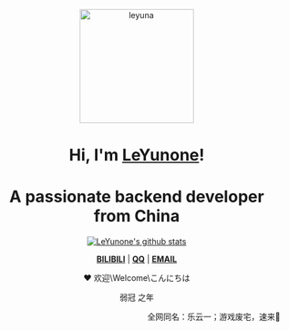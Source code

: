 <p align="center">
  <a href="https://www.leyunone.com"><img src="https://leyunone-img.oss-cn-hangzhou.aliyuncs.com/image/my/bizhi2.png" style="height:200px;" alt="leyuna"></a>
</p>

<h1 align="center">Hi, I'm <a href="https://www.leyunone.com">LeYunone</a>!</h1>
<h1 align="center">A passionate backend developer from China
</h1>

<p align="center">
  <a href="https://github.com/LeYunone"><img src="https://github-readme-stats.vercel.app/api?username=LeYunone&hide_border=true&show_icons=true" alt="LeYunone's github stats"></a>
</p>
 
<p align="center">
  <strong><a href="https://space.bilibili.com/7749032">BILIBILI</a></strong> |
  <strong><a href="http://wpa.qq.com/msgrd?v=3&uin=365627310&site=qq&menu=yes">QQ</a></strong> |
  <strong><a href="mailto:365627310@qq.com">EMAIL</a></strong> 
</p>
 
<p align="center">❤ 欢迎\Welcome\こんにちは</p>

<p align="center">弱冠 之年</p>

<p align="right">全网同名：乐云一；游戏废宅，速来🤺</p>

